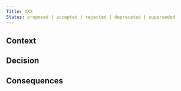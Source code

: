 ```yaml
---
Title: XXX
Status: proposed | accepted | rejected | deprecated | superseded
---
```


<!-- ADR template adapted from Michael Nygard's -->

## Context

<!-- What is the issue that we're seeing that is motivating this decision or change? -->

## Decision

<!-- What is the change that we're proposing and/or doing? -->

## Consequences

<!-- What becomes easier or more difficult to do because of this change? -->
